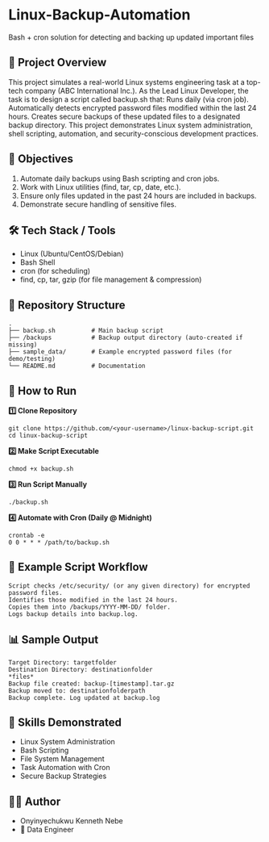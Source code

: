 # Linux-Backup-Automation
Bash + cron solution for detecting and backing up updated important files

## 🔎 Project Overview
This project simulates a real-world Linux systems engineering task at a top-tech company (ABC International Inc.).
As the Lead Linux Developer, the task is to design a script called backup.sh that:
Runs daily (via cron job).
Automatically detects encrypted password files modified within the last 24 hours.
Creates secure backups of these updated files to a designated backup directory.
This project demonstrates Linux system administration, shell scripting, automation, and security-conscious development practices.

## 🎯 Objectives
1. Automate daily backups using Bash scripting and cron jobs.
2. Work with Linux utilities (find, tar, cp, date, etc.).
3. Ensure only files updated in the past 24 hours are included in backups.
4. Demonstrate secure handling of sensitive files.

## 🛠️ Tech Stack / Tools
- Linux (Ubuntu/CentOS/Debian)
- Bash Shell
- cron (for scheduling)
- find, cp, tar, gzip (for file management & compression)

## 📂 Repository Structure
```
.
├── backup.sh          # Main backup script
├── /backups           # Backup output directory (auto-created if missing)
├── sample_data/       # Example encrypted password files (for demo/testing)
└── README.md          # Documentation
```
## 🚀 How to Run
**1️⃣ Clone Repository**
```
git clone https://github.com/<your-username>/linux-backup-script.git
cd linux-backup-script
```
**2️⃣ Make Script Executable**
```
chmod +x backup.sh
```
**3️⃣ Run Script Manually**
```
./backup.sh
```
**4️⃣ Automate with Cron (Daily @ Midnight)**
```
crontab -e
0 0 * * * /path/to/backup.sh
```

## 📝 Example Script Workflow
```
Script checks /etc/security/ (or any given directory) for encrypted password files.
Identifies those modified in the last 24 hours.
Copies them into /backups/YYYY-MM-DD/ folder.
Logs backup details into backup.log.
```

## 📊 Sample Output
```
Target Directory: targetfolder
Destination Directory: destinationfolder
*files*
Backup file created: backup-[timestamp].tar.gz
Backup moved to: destinationfolderpath
Backup complete. Log updated at backup.log
```
## 🔑 Skills Demonstrated
- Linux System Administration
- Bash Scripting
- File System Management
- Task Automation with Cron
- Secure Backup Strategies

## 🧑‍💻 Author
- Onyinyechukwu Kenneth Nebe
- 💼 Data Engineer
